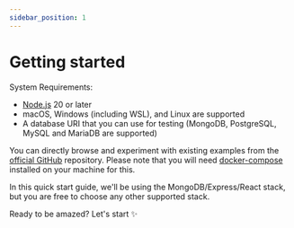 ```yaml
---
sidebar_position: 1
---
```


# Getting started

System Requirements:

- [Node.js](https://nodejs.org/) 20 or later
- macOS, Windows (including WSL), and Linux are supported
- A database URI that you can use for testing (MongoDB, PostgreSQL, MySQL and MariaDB are supported)

You can directly browse and experiment with existing examples from the [official GitHub](https://github.com/openizr/perseid/tree/main/examples/) repository. Please note that you will need [docker-compose](https://docs.docker.com/compose/) installed on your machine for this.

In this quick start guide, we'll be using the MongoDB/Express/React stack, but you are free to choose any other supported stack.

Ready to be amazed? Let's start ✨

